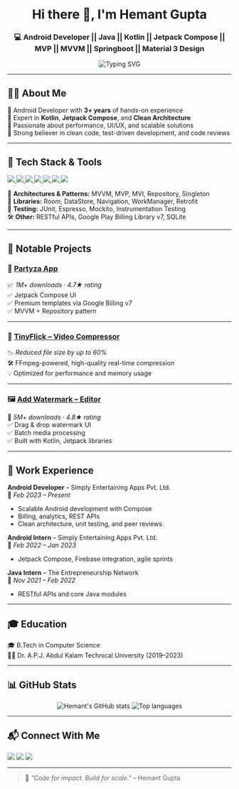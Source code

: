 
<h1 align="center">Hi there 👋, I'm Hemant Gupta</h1>
<h3 align="center">💻 Android Developer || Java || Kotlin || Jetpack Compose || MVP || MVVM || Springboot || Material 3 Design</h3>

<p align="center">
  <img src="https://readme-typing-svg.herokuapp.com?font=Fira+Code&pause=1000&color=BF00FF&center=true&vCenter=true&width=500&lines=Writing+scalable+Android+apps+in+Kotlin;Love+Jetpack+Compose+%26+Clean+Code;Let's+build+something+awesome!" alt="Typing SVG" />
</p>

---

## 👨‍💼 About Me

🔹 Android Developer with **3+ years** of hands-on experience  
🔹 Expert in **Kotlin**, **Jetpack Compose**, and **Clean Architecture**  
🔹 Passionate about performance, UI/UX, and scalable solutions  
🔹 Strong believer in clean code, test-driven development, and code reviews

---

## 🔧 Tech Stack & Tools

<p>
  <a href="https://kotlinlang.org/docs/home.html" target="_blank">
    <img src="https://img.shields.io/badge/Kotlin-7F52FF?style=flat&logo=kotlin&logoColor=white"/>
  </a>
  <a href="https://docs.oracle.com/en/java/" target="_blank">
    <img src="https://img.shields.io/badge/Java-ED8B00?style=flat&logo=java&logoColor=white"/>
  </a>
  <a href="https://developer.android.com/develop/ui/compose/documentation" target="_blank">
    <img src="https://img.shields.io/badge/Jetpack%20Compose-4285F4?style=flat&logo=android&logoColor=white"/>
  </a>
  <a href="https://developer.android.com/studio" target="_blank">
    <img src="https://img.shields.io/badge/Android%20Studio-3DDC84?style=flat&logo=android-studio&logoColor=white"/>
  </a>
  <a href="https://firebase.google.com/docs" target="_blank">
    <img src="https://img.shields.io/badge/Firebase-FFCA28?style=flat&logo=firebase&logoColor=black"/>
  </a>
  <a href="https://git-scm.com/doc" target="_blank">
    <img src="https://img.shields.io/badge/Git-F05032?style=flat&logo=git&logoColor=white"/>
  </a>
  <a href="https://learning.postman.com/docs/introduction/overview/" target="_blank">
    <img src="https://img.shields.io/badge/Postman-FF6C37?style=flat&logo=postman&logoColor=white"/>
  </a>
</p>


🧩 **Architectures & Patterns:** MVVM, MVP, MVI, Repository, Singleton  
🔐 **Libraries:** Room, DataStore, Navigation, WorkManager, Retrofit  
🧪 **Testing:** JUnit, Espresso, Mockito, Instrumentation Testing  
🛠️ **Other:** RESTful APIs, Google Play Billing Library v7, SQLite

---

## 🚀 Notable Projects

### 🥳 [Partyza App](https://play.google.com/store/apps/details?id=com.psma.videoinvitationmaker)  
📈 _1M+ downloads · 4.7★ rating_  
✅ Jetpack Compose UI  
✅ Premium templates via Google Billing v7  
✅ MVVM + Repository pattern

---

### 🎥 [TinyFlick – Video Compressor](https://play.google.com/store/apps/details?id=com.psma.tinyflick) 
📉 _Reduced file size by up to 60%_  
🛠️ FFmpeg-powered, high-quality real-time compression  
💡 Optimized for performance and memory usage

---

### 🖼️ [Add Watermark – Editor](https://play.google.com/store/apps/details?id=com.SimplyEntertaining.addwatermark)   
🌟 _5M+ downloads · 4.8★ rating_  
✅ Drag & drop watermark UI  
✅ Batch media processing  
✅ Built with Kotlin, Jetpack libraries

---

## 🏢 Work Experience

**Android Developer** – Simply Entertaining Apps Pvt. Ltd.  
📅 _Feb 2023 – Present_  
- Scalable Android development with Compose  
- Billing, analytics, REST APIs  
- Clean architecture, unit testing, and peer reviews

**Android Intern** – Simply Entertaining Apps Pvt. Ltd.  
📅 _Feb 2022 – Jan 2023_  
- Jetpack Compose, Firebase integration, agile sprints

**Java Intern** – The Entrepreneurship Network  
📅 _Nov 2021 – Feb 2022_  
- RESTful APIs and core Java modules

---

## 🎓 Education

🎓 B.Tech in Computer Science  
🧑‍🎓 Dr. A.P.J. Abdul Kalam Technical University (2019–2023)

---

## 📊 GitHub Stats

<p align="center">
  <img src="https://github-readme-stats.vercel.app/api?username=Hemantgupta812&show_icons=true&theme=tokyonight" alt="Hemant's GitHub stats"/>
  <img src="https://github-readme-stats.vercel.app/api/top-langs/?username=Hemantgupta812&layout=compact&theme=tokyonight" alt="Top languages"/>
</p>

---

## 📬 Connect With Me

<p>
  <a href="mailto:guptahemant19269@gmail.com"><img src="https://img.shields.io/badge/Gmail-EA4335?style=flat&logo=gmail&logoColor=white"/></a>
  <a href="https://www.linkedin.com/in/hemant-gupta-a6b259202/"><img src="https://img.shields.io/badge/LinkedIn-0077B5?style=flat&logo=linkedin&logoColor=white"/></a>
  <a href="https://github.com/Hemantgupta812"><img src="https://img.shields.io/badge/GitHub-181717?style=flat&logo=github&logoColor=white"/></a>
</p>

---

> 🧠 _"Code for impact. Build for scale."_ – Hemant Gupta
